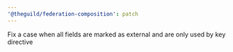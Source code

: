 ```yaml
---
'@theguild/federation-composition': patch
---
```


Fix a case when all fields are marked as external and are only used by key directive
